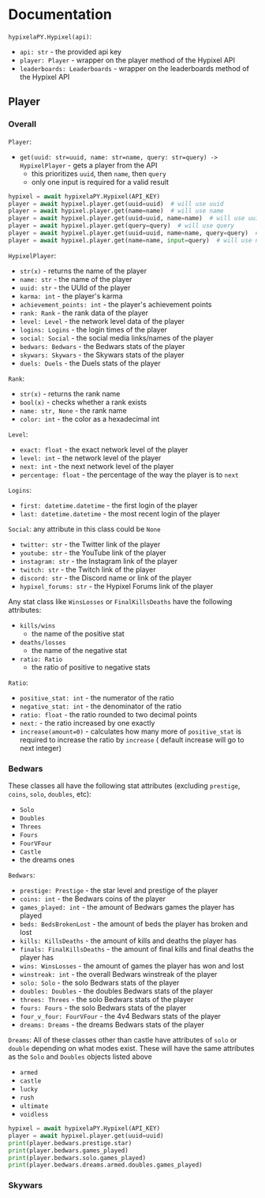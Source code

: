 # Documentation

`hypixelaPY.Hypixel(api)`:

- `api: str` - the provided api key
- `player: Player` - wrapper on the player method of the Hypixel API
- `leaderboards: Leaderboards` - wrapper on the leaderboards method of the Hypixel API

## Player

### Overall

`Player`:

- `get(uuid: str=uuid, name: str=name, query: str=query) -> HypixelPlayer` - gets a player from the API
    - this prioritizes `uuid`, then `name`, then `query`
    - only one input is required for a valid result

```python
hypixel = await hypixelaPY.Hypixel(API_KEY)
player = await hypixel.player.get(uuid=uuid)  # will use uuid
player = await hypixel.player.get(name=name)  # will use name
player = await hypixel.player.get(uuid=uuid, name=name)  # will use uuid
player = await hypixel.player.get(query=query)  # will use query
player = await hypixel.player.get(uuid=uuid, name=name, query=query)  # will use uuid
player = await hypixel.player.get(name=name, input=query)  # will use name
```

`HypixelPlayer`:

- `str(x)` - returns the name of the player
- `name: str` - the name of the player
- `uuid: str` - the UUId of the player
- `karma: int` - the player's karma
- `achievement_points: int` - the player's achievement points
- `rank: Rank` - the rank data of the player
- `level: Level` - the network level data of the player
- `logins: Logins` - the login times of the player
- `social: Social` - the social media links/names of the player
- `bedwars: Bedwars` - the Bedwars stats of the player
- `skywars: Skywars` - the Skywars stats of the player
- `duels: Duels` - the Duels stats of the player

`Rank`:

- `str(x)` - returns the rank name
- `bool(x)` - checks whether a rank exists
- `name: str, None` - the rank name
- `color: int` - the color as a hexadecimal int

`Level`:

- `exact: float` - the exact network level of the player
- `level: int` - the network level of the player
- `next: int` - the next network level of the player
- `percentage: float` - the percentage of the way the player is to `next`

`Logins`:

- `first: datetime.datetime` - the first login of the player
- `last: datetime.datetime` - the most recent login of the player

`Social`:
any attribute in this class could be `None`

- `twitter: str` - the Twitter link of the player
- `youtube: str` - the YouTube link of the player
- `instagram: str` - the Instagram link of the player
- `twitch: str` - the Twitch link of the player
- `discord: str` - the Discord name or link of the player
- `hypixel_forums: str` - the Hypixel Forums link of the player

Any stat class like `WinsLosses` or `FinalKillsDeaths` have the following attributes:

- `kills/wins`
    - the name of the positive stat
- `deaths/losses`
    - the name of the negative stat
- `ratio: Ratio`
    - the ratio of positive to negative stats

`Ratio`:

- `positive_stat: int` - the numerator of the ratio
- `negative_stat: int` - the denominator of the ratio
- `ratio: float` - the ratio rounded to two decimal points
- `next:` - the ratio increased by one exactly
- `increase(amount=0)` - calculates how many more of `positive_stat` is required to increase the ratio by `increase` (
  default increase will go to next integer)

### Bedwars

These classes all have the following stat attributes (excluding `prestige`, `coins`, `solo`, `doubles`, etc):

- `Solo`
- `Doubles`
- `Threes`
- `Fours`
- `FourVFour`
- `Castle`
- the dreams ones

`Bedwars`:

- `prestige: Prestige` - the star level and prestige of the player
- `coins: int` - the Bedwars coins of the player
- `games_played: int` - the amount of Bedwars games the player has played
- `beds: BedsBrokenLost` - the amount of beds the player has broken and lost
- `kills: KillsDeaths` - the amount of kills and deaths the player has
- `finals: FinalKillsDeaths` - the amount of final kills and final deaths the player has
- `wins: WinsLosses` - the amount of games the player has won and lost
- `winstreak: int` - the overall Bedwars winstreak of the player
- `solo: Solo` - the solo Bedwars stats of the player
- `doubles: Doubles` - the doubles Bedwars stats of the player
- `threes: Threes` - the solo Bedwars stats of the player
- `fours: Fours` - the solo Bedwars stats of the player
- `four_v_four: FourVFour` - the 4v4 Bedwars stats of the player
- `dreams: Dreams` - the dreams Bedwars stats of the player

`Dreams`: All of these classes other than castle have attributes of `solo` or `double` depending on what modes exist.
These will have the same attributes as the `Solo` and `Doubles` objects listed above

- `armed`
- `castle`
- `lucky`
- `rush`
- `ultimate`
- `voidless`

```python
hypixel = await hypixelaPY.Hypixel(API_KEY)
player = await hypixel.player.get(uuid=uuid)
print(player.bedwars.prestige.star)
print(player.bedwars.games_played)
print(player.bedwars.solo.games_played)
print(player.bedwars.dreams.armed.doubles.games_played)
```

### Skywars
